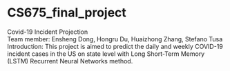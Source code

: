 # CS675_final_project
Covid-19 Incident Projection <br>
Team member: Ensheng Dong, Hongru Du, Huaizhong Zhang, Stefano Tusa <br>
Introduction: This project is aimed to predict the daily and weekly COVID-19 incident cases in the US on state level with Long Short-Term Memory (LSTM) Recurrent Neural Networks method.
